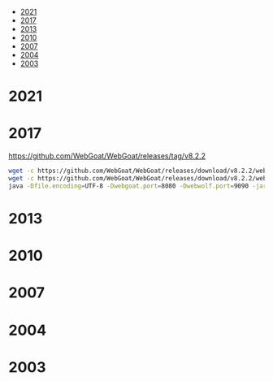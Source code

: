 - [2021](#2021)
- [2017](#2017)
- [2013](#2013)
- [2010](#2010)
- [2007](#2007)
- [2004](#2004)
- [2003](#2003)

# 2021
# 2017
https://github.com/WebGoat/WebGoat/releases/tag/v8.2.2
```sh
wget -c https://github.com/WebGoat/WebGoat/releases/download/v8.2.2/webgoat-server-8.2.2.jar
wget -c https://github.com/WebGoat/WebGoat/releases/download/v8.2.2/webwolf-8.2.2.jar
java -Dfile.encoding=UTF-8 -Dwebgoat.port=8080 -Dwebwolf.port=9090 -jar webgoat-server-8.2.2.jar
```
# 2013
# 2010
# 2007
# 2004
# 2003